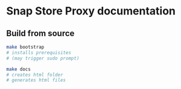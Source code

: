 # Snap Store Proxy documentation

## Build from source

```sh
make bootstrap
# installs prerequisites
# (may trigger sudo prompt)

make docs
# creates html folder
# generates html files
```
